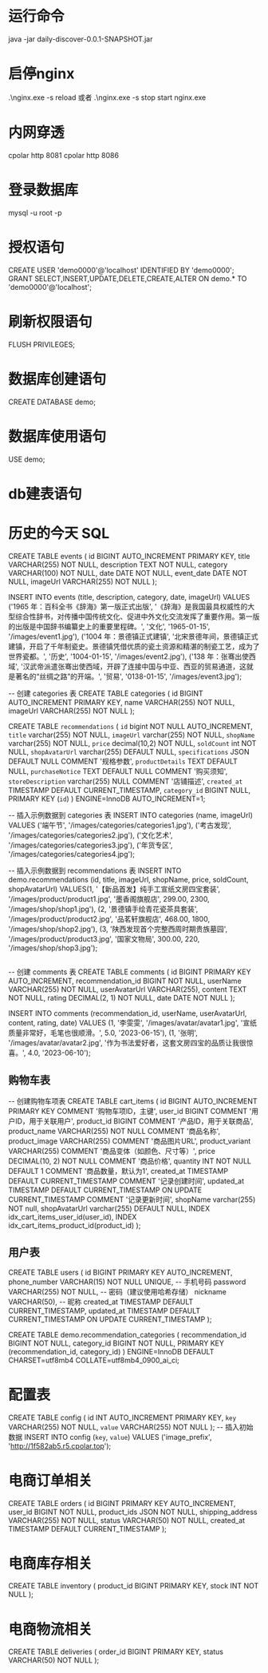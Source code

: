 # 运行命令
java -jar daily-discover-0.0.1-SNAPSHOT.jar

# 启停nginx
.\nginx.exe -s reload
或者
.\nginx.exe -s stop
start nginx.exe

# 内网穿透
cpolar http 8081
cpolar http 8086


#  登录数据库
mysql -u root -p

# 授权语句
CREATE USER 'demo0000'@'localhost' IDENTIFIED BY 'demo0000';
GRANT SELECT,INSERT,UPDATE,DELETE,CREATE,ALTER ON demo.* TO 'demo0000'@'localhost';

# 刷新权限语句
FLUSH PRIVILEGES;

# 数据库创建语句
CREATE DATABASE demo;

# 数据库使用语句
USE demo;

# db建表语句

# 历史的今天 SQL
CREATE TABLE events (
    id BIGINT AUTO_INCREMENT PRIMARY KEY,
    title VARCHAR(255) NOT NULL,
    description TEXT NOT NULL,
    category VARCHAR(100) NOT NULL,
    date DATE NOT NULL,
    event_date DATE NOT NULL,
    imageUrl VARCHAR(255) NOT NULL
);

INSERT INTO events (title, description, category, date, imageUrl) VALUES
('1965 年：百科全书《辞海》第一版正式出版', '《辞海》是我国最具权威性的大型综合性辞书，对传播中国传统文化、促进中外文化交流发挥了重要作用。第一版的出版是中国辞书编纂史上的重要里程碑。', '文化', '1965-01-15', '/images/event1.jpg'),
('1004 年：景德镇正式建镇', '北宋景德年间，景德镇正式建镇，开启了千年制瓷史。景德镇凭借优质的瓷土资源和精湛的制瓷工艺，成为了世界瓷都。', '历史', '1004-01-15', '/images/event2.jpg'),
('138 年：张骞出使西域', '汉武帝派遣张骞出使西域，开辟了连接中国与中亚、西亚的贸易通道，这就是著名的“丝绸之路”的开端。', '贸易', '0138-01-15', '/images/event3.jpg');

-- 创建 categories 表
CREATE TABLE categories (
    id BIGINT AUTO_INCREMENT PRIMARY KEY,
    name VARCHAR(255) NOT NULL,
    imageUrl VARCHAR(255) NOT NULL
);

CREATE TABLE `recommendations` (
  `id` bigint NOT NULL AUTO_INCREMENT,
  `title` varchar(255) NOT NULL,
  `imageUrl` varchar(255) NOT NULL,
  `shopName` varchar(255) NOT NULL,
  `price` decimal(10,2) NOT NULL,
  `soldCount` int NOT NULL,
  `shopAvatarUrl` varchar(255) DEFAULT NULL,
  `specifications` JSON DEFAULT NULL COMMENT '规格参数',
  `productDetails` TEXT DEFAULT NULL,
  `purchaseNotice` TEXT DEFAULT NULL COMMENT '购买须知',
  `storeDescription` varchar(255) NULL COMMENT '店铺描述',
  `created_at` TIMESTAMP DEFAULT CURRENT_TIMESTAMP,
  `category_id` BIGINT NULL,
  PRIMARY KEY (`id`)
) ENGINE=InnoDB AUTO_INCREMENT=1;

-- 插入示例数据到 categories 表
INSERT INTO categories (name, imageUrl) VALUES
('端午节', '/images/categories/categories1.jpg'),
('考古发现', '/images/categories/categories2.jpg'),
('文化艺术', '/images/categories/categories3.jpg'),
('年货专区', '/images/categories/categories4.jpg');

-- 插入示例数据到 recommendations 表
INSERT INTO demo.recommendations
(id, title, imageUrl, shopName, price, soldCount, shopAvatarUrl)
VALUES(1, '【新品首发】纯手工宣纸文房四宝套装', '/images/product/product1.jpg', '墨香阁旗舰店', 299.00, 2300, '/images/shop/shop1.jpg'),
(2, '景德镇手绘青花瓷茶具套装', '/images/product/product2.jpg', '品茗轩旗舰店', 468.00, 1800, '/images/shop/shop2.jpg'),
(3, '陕西发现首个完整西周时期贵族墓园', '/images/product/product3.jpg', '国家文物局', 300.00, 220, '/images/shop/shop3.jpg');


##
-- 创建 comments 表
CREATE TABLE comments (
    id BIGINT PRIMARY KEY AUTO_INCREMENT,
    recommendation_id BIGINT NOT NULL,
    userName VARCHAR(255) NOT NULL,
    userAvatarUrl VARCHAR(255),
    content TEXT NOT NULL,
    rating DECIMAL(2, 1) NOT NULL,
    date DATE NOT NULL
);


INSERT INTO comments (recommendation_id, userName, userAvatarUrl, content, rating, date)
VALUES 
(1, '李雯雯', '/images/avatar/avatar1.jpg', '宣纸质量非常好，毛笔也很顺滑。', 5.0, '2023-06-15'),
(1, '张明', '/images/avatar/avatar2.jpg', '作为书法爱好者，这套文房四宝的品质让我很惊喜。', 4.0, '2023-06-10');

## 购物车表
-- 创建购物车项表
CREATE TABLE cart_items (
    id BIGINT AUTO_INCREMENT PRIMARY KEY COMMENT '购物车项ID，主键',
    user_id BIGINT COMMENT '用户ID，用于关联用户',
    product_id BIGINT COMMENT '产品ID，用于关联商品',
    product_name VARCHAR(255) NOT NULL COMMENT '商品名称',
    product_image VARCHAR(255) COMMENT '商品图片URL',
    product_variant VARCHAR(255) COMMENT '商品变体（如颜色、尺寸等）',
    price DECIMAL(10, 2) NOT NULL COMMENT '商品价格',
    quantity INT NOT NULL DEFAULT 1 COMMENT '商品数量，默认为1',
    created_at TIMESTAMP DEFAULT CURRENT_TIMESTAMP COMMENT '记录创建时间',
    updated_at TIMESTAMP DEFAULT CURRENT_TIMESTAMP ON UPDATE CURRENT_TIMESTAMP COMMENT '记录更新时间',
    shopName varchar(255) NOT null,
    shopAvatarUrl varchar(255) DEFAULT NULL,
    INDEX idx_cart_items_user_id(user_id),
    INDEX idx_cart_items_product_id(product_id)
);

## 用户表 
CREATE TABLE users (
    id BIGINT PRIMARY KEY AUTO_INCREMENT,
    phone_number VARCHAR(15) NOT NULL UNIQUE, -- 手机号码
    password VARCHAR(255) NOT NULL, -- 密码（建议使用哈希存储）
    nickname VARCHAR(50), -- 昵称
    created_at TIMESTAMP DEFAULT CURRENT_TIMESTAMP,
    updated_at TIMESTAMP DEFAULT CURRENT_TIMESTAMP ON UPDATE CURRENT_TIMESTAMP
);

CREATE TABLE demo.recommendation_categories (
    recommendation_id BIGINT NOT NULL,
    category_id BIGINT NOT NULL,
    PRIMARY KEY (recommendation_id, category_id)
) ENGINE=InnoDB DEFAULT CHARSET=utf8mb4 COLLATE=utf8mb4_0900_ai_ci;

# 配置表
CREATE TABLE config (
    id INT AUTO_INCREMENT PRIMARY KEY,
    `key` VARCHAR(255) NOT NULL,
    `value` VARCHAR(255) NOT NULL
);
-- 插入初始数据
INSERT INTO config (`key`, `value`) VALUES ('image_prefix', 'http://1f582ab5.r5.cpolar.top');


# 电商订单相关
CREATE TABLE orders (
    id BIGINT PRIMARY KEY AUTO_INCREMENT,
    user_id BIGINT NOT NULL,
    product_ids JSON NOT NULL,
    shipping_address VARCHAR(255) NOT NULL,
    status VARCHAR(50) NOT NULL,
    created_at TIMESTAMP DEFAULT CURRENT_TIMESTAMP
);

# 电商库存相关
CREATE TABLE inventory (
    product_id BIGINT PRIMARY KEY,
    stock INT NOT NULL
);

# 电商物流相关
CREATE TABLE deliveries (
    order_id BIGINT PRIMARY KEY,
    status VARCHAR(50) NOT NULL
);